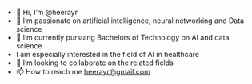 - 👋 Hi, I’m @heerayr
- 👀 I’m passionate on artificial intelligence, neural networking and Data science
- 🌱 I’m currently pursuing Bachelors of Technology on AI and data science
- I am especially interested in the field of AI in healthcare
- 💞️ I’m looking to collaborate on the related fields
- 📫 How to reach me heerayr@gmail.com
